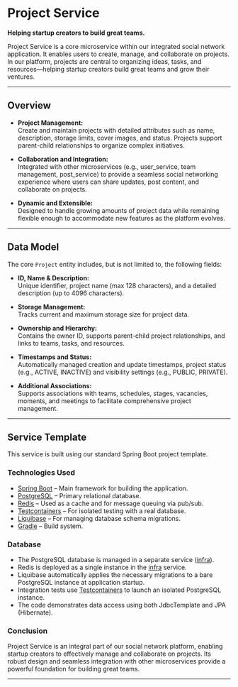 # Project Service

**Helping startup creators to build great teams.**

Project Service is a core microservice within our integrated social network application. It enables users to create, manage, and collaborate on projects. In our platform, projects are central to organizing ideas, tasks, and resources—helping startup creators build great teams and grow their ventures.

---

## Overview

- **Project Management:**  
  Create and maintain projects with detailed attributes such as name, description, storage limits, cover images, and status. Projects support parent-child relationships to organize complex initiatives.

- **Collaboration and Integration:**  
  Integrated with other microservices (e.g., user_service, team management, post_service) to provide a seamless social networking experience where users can share updates, post content, and collaborate on projects.

- **Dynamic and Extensible:**  
  Designed to handle growing amounts of project data while remaining flexible enough to accommodate new features as the platform evolves.

---

## Data Model

The core `Project` entity includes, but is not limited to, the following fields:

- **ID, Name & Description:**  
  Unique identifier, project name (max 128 characters), and a detailed description (up to 4096 characters).

- **Storage Management:**  
  Tracks current and maximum storage size for project data.

- **Ownership and Hierarchy:**  
  Contains the owner ID, supports parent-child project relationships, and links to teams, tasks, and resources.

- **Timestamps and Status:**  
  Automatically managed creation and update timestamps, project status (e.g., ACTIVE, INACTIVE) and visibility settings (e.g., PUBLIC, PRIVATE).

- **Additional Associations:**  
  Supports associations with teams, schedules, stages, vacancies, moments, and meetings to facilitate comprehensive project management.

---

## Service Template

This service is built using our standard Spring Boot project template.

### Technologies Used

- [Spring Boot](https://spring.io/projects/spring-boot) – Main framework for building the application.
- [PostgreSQL](https://www.postgresql.org/) – Primary relational database.
- [Redis](https://redis.io/) – Used as a cache and for message queuing via pub/sub.
- [Testcontainers](https://testcontainers.com/) – For isolated testing with a real database.
- [Liquibase](https://www.liquibase.org/) – For managing database schema migrations.
- [Gradle](https://gradle.org/) – Build system.

### Database

- The PostgreSQL database is managed in a separate service ([infra](../infra)).
- Redis is deployed as a single instance in the [infra](../infra) service.
- Liquibase automatically applies the necessary migrations to a bare PostgreSQL instance at application startup.
- Integration tests use [Testcontainers](https://testcontainers.com/) to launch an isolated PostgreSQL instance.
- The code demonstrates data access using both JdbcTemplate and JPA (Hibernate).

### Conclusion

Project Service is an integral part of our social network platform, enabling startup creators to effectively manage and collaborate on projects. Its robust design and seamless integration with other microservices provide a powerful foundation for building great teams.

---
